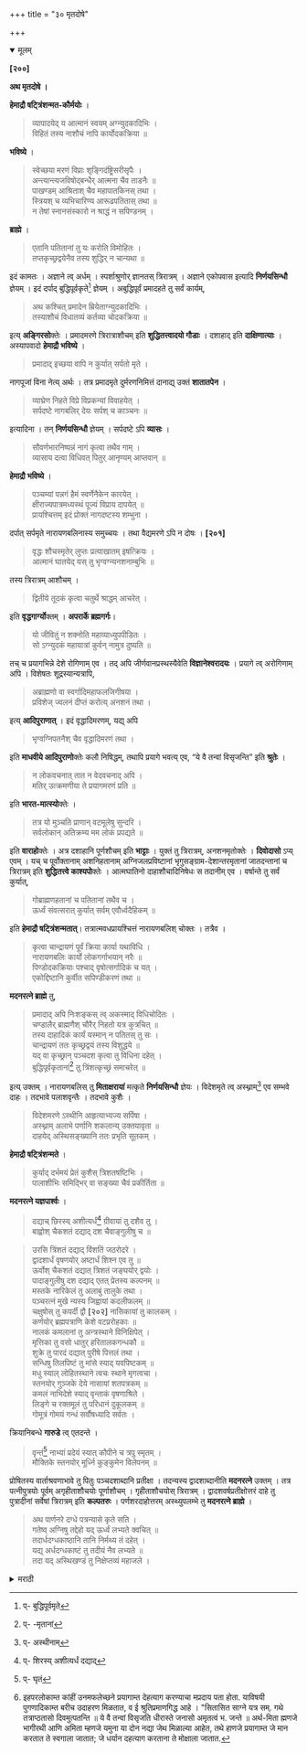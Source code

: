 +++
title = "३० मृतदोषे"

+++

<details open><summary>मूलम्</summary>

**[२००]**

**अथ मृतदोषे ।**

**हेमाद्रौ षट्त्रिंशन्मत-कौर्मयोः** ।

> व्यापादयेद् य आत्मानं स्वयम् अग्न्युदकादिभिः ।  
विहितं तस्य नाशौचं नापि कार्योदकक्रिया ॥

**भविष्ये** ।

> स्वेच्छया मरणं विप्राः शृङ्गिदंष्ट्रिसरीसृपैः ।  
अन्त्यान्त्यजविषोद्बन्धैर् आत्मना चैव ताडनैः ॥  
पाखण्डम् आश्रिताश् चैव महापातकिनस् तथा ।  
स्त्रियश् च व्यभिचारिण्य आरूढपतितास् तथा ॥  
न तेषां स्नानसंस्कारो न श्राद्धं न सपिण्डनम् ।

**ब्राह्मे** ।

> एतानि पतितानां तु यः करोति विमोहितः ।  
तप्तकृच्छ्रद्वयेनैव तस्य शुद्धिर् न चान्यथा ॥

इदं कामतः । अज्ञाने त्व् अर्धम् । स्पर्शाश्रुणोर् ज्ञानतस् त्रिरात्रम् । अज्ञाने एकोपवास इत्यादि **निर्णयसिन्धौ** ज्ञेयम् । इदं दर्पाद् बुद्धिपूर्वकृते[^७६] ज्ञेयम् । अबुद्धिपूर्वं प्रमादहते तु सर्वं कार्यम्,

[^७६]:
     प्- बुद्धिपूर्वमृते

> अथ कश्चित् प्रमादेन म्रियेताग्न्युदकादिभिः ।  
तस्याशौचं विधातव्यं कर्तव्या चोदकक्रिया ॥

इत्य् **अङ्गिरसो**क्तेः । प्रमादमरणे त्रिरात्राशौचम् इति **शुद्धितत्त्वादयो गौडाः** । दशाहाद् इति **दाक्षिणात्याः** । अस्यापवादो **हेमाद्रौ भविष्ये** ।

> प्रमादाद् इच्छया वापि न कुर्यात् सर्पतो मृते ।

नागपूजां विना नेत्य् अर्थः । तत्र प्रमादमृते दुर्मरणनिमित्तं दानाद्य् उक्तं **शातातपेन** ।

> व्याघ्रेण निहते विप्रे विप्रकन्यां विवाहयेत् ।  
सर्पदष्टे नागबलिर् देयः सर्पश् च काञ्चनः ॥

इत्यादिना । तन् **निर्णयसिन्धौ** ज्ञेयम् । सर्पदष्टे ऽपि **व्यासः** ।

> सौवर्णभारनिष्पन्नं नागं कृत्वा तथैव गाम् ।  
व्यासाय दत्वा विधिवत् पितुर् आनृण्यम् आप्तवान् ॥

**हेमाद्रौ भविष्ये** । 

> पञ्चम्यां पन्नगं हैमं स्वर्णेनैकेन कारयेत् ।  
क्षीराज्यपात्रमध्यस्थं पूज्यं विप्राय दापयेत् ॥  
प्रायश्चित्तम् इदं प्रोक्तं नागदष्टस्य शम्भुना ।

दर्पात् सर्पमृते नारायणबलिनास्य समुच्चयः । तथा वैद्यमरणे ऽपि न दोषः । **[२०१]** 

> वृद्धः शौचस्मृतेर् लुप्तः प्रत्याखातम् इषत्क्रियः ।  
आत्मानं घातयेद् यस् तु भृग्वग्न्यनशनाम्बुभिः ॥

तस्य त्रिरात्रम् आशौचम् । 

> द्वितीये तूदकं कृत्वा चतुर्थे श्राद्धम् आचरेत् ।

इति **वृद्धगार्ग्यो**क्तम् । **अपरार्के ब्रह्मगर्गः**।

> यो जीवितुं न शक्नोति महाव्याध्युपपीडितः ।  
सो ऽग्न्युदकं महायात्रां कुर्वन् नामुत्र दुष्यति ॥

तच् च प्रयागभिन्ने देशे रोगिणाम् एव । तद् अपि जीर्णवानप्रस्थस्यैवेति **विज्ञानेश्वरादयः** । प्रयागे त्व् अरोगिणाम् अपि । विशेषतः शूद्रस्यान्यत्रापि,

> अब्राह्मणो वा स्वर्गादिमहाफलजिगीषया ।  
प्रविशेज् ज्वलनं दीप्तं करोत्य् अनशनं तथा ।

इत्य् **आदिपुराणात्** । इदं वृद्धादिमरणम्, यद्य् अपि 

> भृग्वग्निपतनैश् चैव वृद्धादिमरणं तथा ।

इति **माधवीये आदिपुराणो**क्तेः कलौ निषिद्धम्, तथापि प्रयागे भवत्य् एव, “ये वै तन्वां विसृजन्ति” इति **श्रुतेः** । 

> न लोकवचनात् तात न वेदवचनाद् अपि ।  
मतिर् उत्क्रमणीया ते प्रयागमरणं प्रति ॥

इति **भारत-मात्स्यो**क्तेः । 

> तत्र यो मुञ्चति प्राणान् वटमूलेषु सुन्दरि ।  
सर्वलोकान् अतिक्रम्य मम लोकं प्रपद्यते ॥

इति **वाराहो**क्तेः । अत्र दशाहानि पूर्णशौचम् इति **भाट्टाः** । युक्तं तु त्रिरात्रम्, अनशनमृतोक्तेः । **दिवोदासो** ऽप्य् एवम् । यच् च पूर्वोक्तानाम् अशनिहतानाम् अग्निजलप्रविष्टानां भृगुसङ्ग्राम-देशान्तरमृतानां जातदन्तानां च त्रिरात्रम् इति **शुद्धितत्त्वे काश्यपो**क्तेः । आत्मघातिनो दाहाशौचादिनिषेधः स तदानीम् एव । वर्षान्ते तु सर्वं कुर्यात्,

> गोब्राह्मणहतानां च पतितानां तथैव च ।  
ऊर्ध्वं संवत्सरात् कुर्यात् सर्वम् एवौर्ध्वदैहिकम् ॥

इति **हेमाद्रौ षट्त्रिंशन्मतात्**। तत्रात्मवधप्रायश्चित्तं नारायणबलिश् चोक्तः । तत्रैव ।

> कृत्वा चान्द्रायणं पूर्वं क्रिया कार्या यथाविधि ।  
नारायणबलिः कार्यो लोकगर्गाभयान् नरैः ॥  
पिण्डोदकक्रियाः पश्चाद् वृषोत्सर्गादिकं च यत् ।  
एकोद्दिष्टानि कुर्वीत सपिण्डीकरणं तथा ॥

**मदनरत्ने ब्राह्मे** तु,

> प्रमादाद् अपि निःशङ्कस् त्व् अकस्माद् विधिचोदितः ।  
चण्डालैर् ब्राह्मणैश् चौरैर् निहतो यत्र कुत्रचित् ॥  
तस्य दाहादिकं कार्यं यस्मान् न पतितस् तु सः ।  
चान्द्रायणं ततः कृच्छ्रद्वयं तस्य विशुद्धये ॥  
यद् वा कृच्छ्रान् पञ्चदश कृत्वा तु विधिना दहेत् ।  
बुद्धिपूर्वकृतानां[^७७] तु त्रिंशत्कृच्छ्रं समाचरेत् ॥

[^७७]:
     प्- -मृतानां

इत्य् उक्तम् । नारायणबलिस् तु **मिताक्षरायां** मत्कृते **निर्णयसिन्धौ** ज्ञेयः । विदेशमृते त्व् अस्थ्नाम्[^७८] एव सम्भवे दाहः । तदभावे पलाशवृन्तैः । तदभावे कुशैः । 

[^७८]:
     प्- अस्थीनाम्

> विदेशमरणे ऽस्थीनि आहृत्याभ्यज्य सर्पिषा ।  
अस्थ्नाम् अलाभे पर्णानि शकलान्य् उक्तयावृता ॥  
दाहयेद् अस्थिसङ्ख्यानि ततः प्रभृति सूतकम् ।

**हेमाद्रौ षट्त्रिंशन्मते** ।

> कुर्याद् दर्भमयं प्रेतं कुशैस् त्रिशतषष्टिभिः ।  
पालाशीभिः समिद्भिर् वा सङ्ख्या चैवं प्रकीर्तिता ॥

**मदनरत्ने यज्ञपार्श्वः** ।

> दद्याच् छिरस्य् अशीत्यर्धं[^७९] ग्रीवायां तु दशैव तु ।  
बाह्वोश् चैकशतं दद्याद् दश चैवाङ्गुलीषु च ॥ 


[^७९]:
     प्- शिरस्य् अशीत्यर्धं दद्याद्

> उरसि त्रिंशतं दद्याद् विंशतिं जठरोदरे ।  
द्वादशार्धं वृषणयोर् अष्टार्धं शिश्न एव तु ॥  
ऊर्वोश् चैकशतं दद्यात् त्रिशतं जङ्घयोर् द्वयोः ।  
पादाङ्गुलीषु दश दद्याद् एतत् प्रेतस्य कल्पनम् ॥  
मस्तके नारिकेलं तु अलाबुं तालुके तथा ।  
पञ्चरत्नं मुखे न्यस्य जिह्वायां कदलीफलम् ॥  
चक्षुषोस् तु कपर्दी द्वौ **[२०२]** नासिकायां तु कालकम् ।  
कर्णयोर् ब्रह्मपत्राणि केशे वटप्ररोहकाः ॥  
नालकं कमलानां तु अन्त्रस्थाने विनिक्षिपेत् ।  
मृत्तिका तु वसो धातुर् हरितालकगन्धकौ ॥  
शुक्रे तु पारदं दद्यात् पुरीषे पित्तलं तथा ।  
सन्धिषु तिलपिष्टं तु मांसे स्याद् यवपिष्टकम् ॥  
मधु स्याल् लोहितस्थाने त्वचः स्थाने मृगत्वचा ।  
स्तनयोर् गुञ्जके देये नासायां शतपत्रकम् ॥  
कमलं नाभिदेशे स्याद् वृन्ताकं वृषणाश्रिते ।  
लिङ्गे च रक्तमूलं तु परिधानं दुकूलकम् ॥  
गोमूत्रं गोमयं गन्धं सर्वौषध्यादि सर्वतः ।

क्रियानिबन्धे **गारुडे** त्व् एतदन्ते ।

> वृन्तं[^८०] नाभ्यां प्रदेयं स्यात् कौपीने च त्रपु स्मृतम् ।  
मौक्तिके स्तनयोर् मूर्ध्नि कुङ्कुमेन विलेपनम् ॥

[^८०]:
     प्- घृतं

प्रोषितस्य वार्ताश्रवणाभावे तु पितुः पञ्चदशाब्दानि प्रतीक्षा । तदन्यस्य द्वादशाब्दानीति **मदनरत्ने** उक्तम् । तत्र पत्नीपुत्रयोः पूर्वम् अगृहीताशौचयोः पूर्णाशौचम् । गृहीताशौचयोस् त्रिरात्रम् । द्वादशवर्षप्रतीक्षोत्तरं दाहे तु पुत्रादीनां सर्वेषां त्रिरात्रम् इति **कल्पतरुः** । पर्णशरदाहोत्तरम् अस्थ्युपलम्भे तु **मदनरत्ने ब्राह्मे** । 

> अथ पार्णनरे दग्धे पत्रन्यासे कृते सति ।  
गतेष्व् अग्निषु तद्देहो यद् ऊर्ध्वं लभ्यते क्वचित् ॥  
तदार्धदग्धकाष्ठानि तानि निर्मथ्य तं दहेत् ।  
यद्य् अर्धदग्धकाष्टं तु तदीयं नैव लभ्यते ॥  
तदा यद् अस्थिखण्डं तु निक्षेप्तव्यं महाजले ।

</details> 

<details><summary>मराठी</summary>

यानन्तर मृतदोषतः आशौचापवाद साङ्गतो. 

याविषयीं हेमाद्रीत पत्रिंशन्मताम्त व कूर्मपुराणाम्त साङ्गितले आहे की,-"जो आपणच अग्नि किंवा उदकादिकान्नी आपला नाश करील, त्याचं तद्वर्णविहित आशौच व उदक क्रिया करूं नये." भविष्यपुराणान्त-" स्वेच्छेने मरणारा किंवा शृङ्गी (बैल रेडा इत्या दिक), दंष्ट्री (वाघ, सिम्ह इत्यादि) व सरीसृप (सर्प विञ्चू इत्यादिक) यान्नी मारलेला, तसाच म्लेञ्च्छ व नाण्डालान्नी मारलेला, आपणच विष खाऊन किंवा गळफास लावून मेलेला, यांवाञ्चून अन्य कोणत्याही प्रकारें मेलेला, व पाखण्डाचा आश्रय करणारा, तसाच महापातकी असे पुरुष व व्यभिचारिणी, आरूढपतिता स्त्रिया हे मेले तर, तन्निमित्तक स्नानाग्निदानादिक संस्कार व श्राद्ध, सपिण्डी इत्यादि करूं नये,' असे साङ्गितले आहे. ब्रह्मपुराणान्त-" पूर्वोक्त स्नानादिक, पतिताञ्च्या उद्देशानें जो करील, त्यास २ तप्तकृच्छ्र प्रायश्चित्ताविना शुद्धि होत नाही." असे साङ्गितले आहे. हे प्रायश्चित्त जाणून केल्यास. तद्विरुद्ध ह्मणजे न जाणून केल्यास १ तप्तकृच्छाने शुद्धि होते. जाणून पूर्वोक्त दोषी यां च्या प्रेताचा स्पर्श व तन्निमित्त अश्रुपात केल्यास त्रिरात्र, न जाणून केल्यास १ रात्र उपोषण करावेम्; इत्यादि विशेष प्रकार निर्णयसिन्धूत पहावा. हे पूर्वोक्त प्रायश्चित्ता दि बुद्धिपूर्वक मेलेल्याविषयी जाणावम्. तमें नसून अपघाताने व गाफलपणाने मेल्यास त्याचं उदकदानादि करावेम्; कारण.--'" कोणीहि अग्नीत किंवा उदकाम्त प्रमादाने मे ल्याम तदाशीच व उदकदानादि करावे. " असी आङ्गिरसोक्ति आहे. "प्रमादमरणीं त्रिरात्र धरावेम्, ' असें शुद्धितत्त्वादि गौड ह्मणतात. " दशाह आशौन धरावेम्, " असे दाक्षिणात्य ह्मणतात. याचा अपवाद हेमाद्रीत भविष्यपुगणाम्त माङ्गितला आहे की, "प्र मादाने किंवा स्वेच्छेने पूर्वाक्तरीत्या जो मेला अमेल त्याची नागपूना केल्यावाञ्चून उद कदानादि क्रिया करूं नये. " त्याम्त प्रमादान मेल्यास दुर्मरणनिमित्तक दानादि शाता तपानं साङ्गितले आहे तं "ब्राह्मणाम वाघाने मारला असेल तर तन्निमित्त ब्राह्मणकन्ये ना विवाह करावा. सर्पदंशाने मेल्याम नागबलि करून सौवर्णमर्पदान करावे. ह्मणने नि दोष होतो, '' इत्यादि प्रकार निर्णयसिन्धूत पहावा. सर्पदंशाने मृताविषयी व्यास ह्मणतो भार किंवा यथाशक्ति सुवर्णाची नाग व अलङ्कृत गाय व्यासरूपी ब्राह्म णाम दान दिल्याने पितृऋणापासून मुक्त होतो." हेमाद्रीत भविष्यपुराणान्त- पम्न मा तिथीस १ सुवर्णपरिमित सुवर्णाचा नाग करून दूध व तुपाने भरलेल्या पात्राम्त घालून पृना करून विप्रास द्यावा. मपदंशानं मृताम महादेवाने हैं प्रायश्चित्त माङ्गितलं आहे. '' अम माङ्गितलं आहे. गवान मुद्दाम मपदम्श कम्युन मल्याम पक्ति कर्म व नारायण बलि केल्यानं शुद्धि होते. तसाच वैद्यान भलतेच औषध देउन मन्याम दोष नाही. " अति थकलेला, शौनादिकानी स्मृति नष्ट झालला, वैद्याने आपला उपाय चालत नाही पणून सोडलेला व दुःखपीडित होउन, जो कड्यावरून व अग्नीत उडी टाकून, अनशनानम्, उदकाम्त बुडून, मल्यास त्याचं त्रिगत्र आशाच धरून, द्वितीय दिवशी उदकदान क कन, ४ थ्या दिवशी श्राद्ध करावं,' अमं वृद्धगार्य ह्मणतो. अपगात ब्रह्मगर्ग - णतो की,-" महारोगानं जीवित्वाम कण्टाळलेला असून त्यानं अग्नि व उदकादिकाने प्रा. णत्याग केल्याम पग्लोकी तो दोषी होत नाही. "" असा देहत्याग प्रयागाहन इतर ठिकाणीं महारोग्यामच शास्त्रविहित आहे; परन्तु प्रयागाम्त मवाम काम्य देहत्यागविधि [^१] शास्त्रोक्त आहे.

[^१]: इहपरलोकाम्त कांहीं उनमफलेच्छने प्रयागाम्त देहत्याग करण्याचा मप्रदाय पता होता. याविषयी पुगणादिकाम्त बरीच उदाहरण मिळतात, व ई श्रुतिप्रमाणगिद्ध आहे । "सितासित साग्ने यत्र सम्. गथे तत्राप्ठतासो दिवमुत्पतन्ति ॥ ये वै तन्वां विसृजति धीरास्ते जनासो अमृतत्वं भ. जन्ते ॥ अर्थ-मिता ह्मणजे भागीरथी आणि अमिता म्हणजे यमुना या दोन नद्या जेथ मिळाल्या आहेत, तथे हाणजे प्रयागाम्त जे मान करतात ते स्वगाला जातात; जे धर्यान दहत्याग करताना ते मोक्षाला जातात.

"तही वृद्ध वानप्रस्थ याम्मच योग्य आहे,'' अमं विज्ञानश्वरादि ह्मणतात. प्रयागाम्त तर सर्व निरोग्याम्म व विशम्पतः शूद्राम्म देहत्याग योग्य आहे. “ वि. प्रभिन्न जो म्वर्गादिप्राप्तीच्या इच्छेने प्रदीप्त ग्वाईन प्रवेश करील. किंवा अनशनान देहत्याग करील, त्यास दोष नाही, '' असे आदित्यपुराणाम्त साङ्गितले आहे. हे वृ. द्धादिकाञ्चे मरण जरी-" भृगु व अग्निपतनान्नी वृद्धादिकाञ्चे मरण हे कलीत योग्य नाही," असी माधवीयाम्त आदित्यपुराणोक्ति असल्यावरून, कलीम्त वर्ण्य आहे तथापि प्रयागाम्त होतेच; कारण,-" प्रयागाम्त जे देहत्याग करतील, त्याम्स मोक्षप्राप्ति होते, " असी श्रुति आहे, व " लोकाञ्च्या किंवा वेदाच्या निषेधवचनावरून हे युधिष्ठिरा, प्रयागमरणाविषयी तुझी बुद्धि अन्यथा होऊ नये, " असें भारताम्त व मत्स्यपुराणाम्त साङ्गितले आहे, व " जो अक्षय्यवटमूली गङ्गायमुनासङ्गमी प्राणत्याग करितो तो सर्व लोकांला अतिक्रमण करून, माझ्या ( विष्णूच्या ) लोकास येतो." असे वराहपुराणवचन आहे. याप्र माणे मरणाराचें-" दशाहादि पूणोशौच धरावेम्, " असें भट्ट ह्मणतात. परन्तु, येथें त्रिरात्र युक्त आहे. कारण, अनशनमरणीं त्रिरात्रच उक्त आहे. दिवोदासही असेच ह्मणतो. " जो पूर्वोक्त विद्युल्लतने मृत झाला असेल, व अग्नि उदक यान्नी व भृगुपात, युद्ध, इ त्यादिकाम्न मृत, देशान्तरमृत, आणि जातदम्त याञ्चे त्रिरात्र धरावेम्, " असी शुद्धितत्त्वाम्त काश्यपोक्ति आहे. ह्मणून आत्मघातकाचें दाह व आशौचादि करण्याचा जो निषेध आहे तो पूर्वोक्त रीतीने मरताम्च तत्काल आशौच न धरण्याविषयी आहे. १ वर्षानन्तर इतरवत् सर्व कर्म करणे आवश्यक आहे; कारण,-" गायी व ब्राह्मणाकरितां मृत, तमेच पतित, याञ्चे १ वर्षानन्तर सर्व और्ध्वदेहिक करावे, " असे हेमाद्रीत पत्रिंशन्मताम्त साङ्गितले आहे. तसे आत्मघातनिमित्तक प्रायश्चित्त व नारायणवलीही तेथे साङ्गितला आहे. तो-" पूर्वी चान्द्रायण करून यथाविधि क्रिया करावी. लोकनिन्देच्या भीती स्तव नारायणबलि करून पिण्ड व उदकक्रिया, नन्तर वृषोत्सर्गादि, एकोद्दिष्ट व सपिण्डी, इत्यादि अनुक्रमें करावी." मदनरत्नाम्त ब्रह्मपुराणाम्त तर-" प्रमादानेही निःशङ्क हो उन, देवप्रेरणेनें जो अकस्मात् चाण्डाल, ब्राह्मण व चोर इत्यादिकान्नी कोठेही मरण पा वल; तर त्याचे दाहोदकदानादि सर्व करावे. ज्या हेतूस्तव तो पतित नाही. त्याच्या शुद्धीकरितां चान्द्रायण व २ किंवा १५ कृच्छ करून त्यास यथाविधि जाळावे. बुद्धिपू. वक मेल्यास ३० कृच्छ्र करावे, " असे साङ्गितले आहे. स्मृतिरत्नावलीत-" दुप्पट प्रायश्चित्त करून, वर्षाच्या पूर्वीही सर्व कर्म करावेम्, " असे साङ्गितलं आहे. नारायण बलीचा विधि मिताक्षरा किंवा निर्णयसिन्धूवरून जाणावा. परदेशी मेला तर मिळाल्याम त्याच्या आस्थीञ्चाच दाह करावा. तदभावीं पालाशविधि करावा. तसेही न झाल्याम दर्भानी तो विधि करावा. " परदेशी मेल्याम अस्थि आणून त्या तुपाने भिजवून दाह करावा. अभावी पाने किंवा शकले अस्थिसङ्ख्याक दाह करून किंवा तितक्याच पलाशस मिधाञ्चा दाह करून आशौच धरावेम्, " असे साङ्गितले आहे. हेमाद्रीत पत्रिंशन्मताम्त .. ३६० दान्नी प्रेताची आकृति करावी, " असे साङ्गितले आहे. मदनरत्नाम्त यज्ञपार्थ ह्मणतो-" मस्तकास ४०, मानेस १०, प्रत्येक हातास ५०, दहा बोटाम्म १०, उरावर ३०, पोटास २०, वृषणास ६, शिश्नास ४, माण्ड्याम्स प्रत्येकी ५०, दोन गुडघ्याम्स ३० व पायाञ्च्या बोटाम्स १०, मिळून ३६० दान्नी प्रेत कल्पून, त्याच्या मस्तकी नारळ, ताळवेवर भोम्पळा, मुखाम्त पञ्चरत्ने, जिव्हेवर केळे, २ डोळ्यांवर २ कवड्या, नाकावर कालक, कानांवर पिम्पळाची पानेम्, केशांवर वडाच्या पारम्ब्या, आन्त्रस्थानी कमळाचे देण्ठ, वसास्थानी माती, तालुस्थानी हरताळ व गन्धक, वीर्यस्थानी पारा, पुरीषस्थानी पितळ, सन्धिस्थानी तिळाञ्चे पीठ, मांसस्थानी यवाञ्चे पीठ, रक्तस्थानी मध, त्वचास्थानी हरिणचर्म, स्तनस्थानी गुञ्जा, नासिकेवर शतपत्र, नाभिस्थानी कमल, २ वृषणम्थानी २ वाङ्गी, शिश्नम्थानी ताम्बडा मुळा, परिधानार्थ १ पट्टवस्त्र, गोमूत्र. गो. मय व गम्ध आणि सर्वोषधि इत्यादि सर्वाङ्गाम लावाव्या." असा प्रेतकल्पनेचा प्र. कार साङ्गितला आहे. क्रियानिबन्धाम्त गरुडपुराणाम्त पूर्वोक्त रीतीन प्रेत कल्पिल्यावर "नाभिस्थानी तूप. कौपीनस्थानीं त्रपु ( कथिल ), स्तनस्थानी २ मोत्य, आणि मस्तकी कुङ्कुम्मलेप करावा,' असे साङ्गितले आहे. "कोणी मनुष्य दूर देशाम गेला असून, तो जिवम्त आहे किंवा नाही हे समजत नसल्यास, मातापितरान्नी १५ व इतरान्नी १२ वर्षे वाट पाहून, त्याचं आशौचादि धरून उत्तरविधि करावा," असे मदनरनात साङ्गितले आहे. अशा स्थळी पत्नीपुत्राम्स त्यान्नी पूर्वी आशौच घरले नसल्यास पूर्ण आशौच धरावं लागते; ग्रहण केल्यास आणखी त्रिरात्र धरावम्. "१२ वर्षे वाट पाहन दाहादि कर्तव्य अमल्यास पुत्रादि सर्व सम्बन्ध्याम्स त्रिरात्र,' असें कल्पतरु मणतो. असा पर्णशरदाह केल्यावर, कदाचित् मृताच्या अस्थी मिळतील तर, त्याविषयी मदनरत्राम्त ब्राह्म. पुराणवचन अमें आहे की,-"पर्णमय प्रेतदाह केल्यावर किंवा पत्रं पूर्वोक्तरीतीनं देहाकृति रचल्यावर अग्नि देउन, तो विझला तर, अथवा त्याचाच देह कदाचित् मिळाल्याम पहिल्यान्तील अर्धदग्ध काष्ठाचं मन्थन करून तदुत्पन्न अग्नीने ते शरीर ना. कावम्. ती काष्ठं न मिळतील तर, त्याची अस्थि वगैरे खोल पाण्यात टाकावी; परन्तु १ वेळ सम्मत्रक पर्णशरदाह झाल्यावर प्रेत मिळाले तरी पुनः सम्मत्रक दाह होत नाही," अमें साङ्गितले आहे. 
</details>